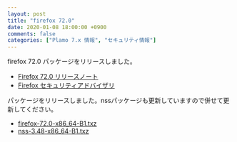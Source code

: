 ```yaml
---
layout: post
title: "firefox 72.0"
date: 2020-01-08 18:00:00 +0900
comments: false
categories: ["Plamo 7.x 情報", "セキュリティ情報"]
---
```

firefox 72.0 パッケージをリリースしました。

* [Firefox 72.0 リリースノート](https://www.mozilla.org/firefox/72.0/releasenotes/)
* [Firefox セキュリティアドバイザリ](https://www.mozilla.org/en-US/security/known-vulnerabilities/firefox/#firefox72.0)

パッケージをリリースしました。nssパッケージも更新していますので併せて更新してください。

* [firefox-72.0-x86_64-B1.txz](https://repository.plamolinux.org/pub/linux/Plamo/Plamo-7.x/x86_64/plamo/07_multimedia/firefox-72.0-x86_64-B1.txz)
* [nss-3.48-x86_64-B1.txz](https://repository.plamolinux.org/pub/linux/Plamo/Plamo-7.x/x86_64/plamo/03_libs/nss-3.48-x86_64-B1.txz)
